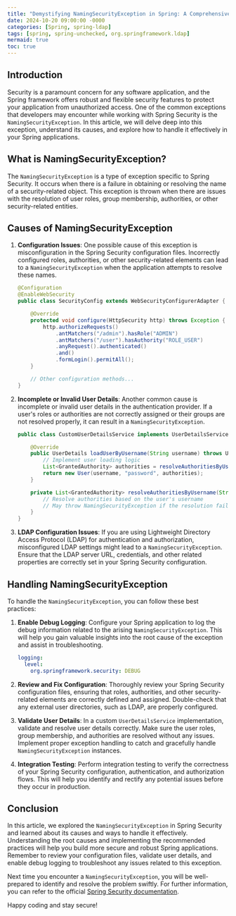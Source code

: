```yaml
---
title: "Demystifying NamingSecurityException in Spring: A Comprehensive Guide"
date: 2024-10-20 09:00:00 -0000
categories: [Spring, spring-ldap]
tags: [spring, spring-unchecked, org.springframework.ldap]
mermaid: true
toc: true
---
```



## Introduction

Security is a paramount concern for any software application, and the Spring framework offers robust and flexible security features to protect your application from unauthorized access. One of the common exceptions that developers may encounter while working with Spring Security is the `NamingSecurityException`. In this article, we will delve deep into this exception, understand its causes, and explore how to handle it effectively in your Spring applications.

## What is NamingSecurityException?

The `NamingSecurityException` is a type of exception specific to Spring Security. It occurs when there is a failure in obtaining or resolving the name of a security-related object. This exception is thrown when there are issues with the resolution of user roles, group membership, authorities, or other security-related entities.

## Causes of NamingSecurityException

1. **Configuration Issues**: One possible cause of this exception is misconfiguration in the Spring Security configuration files. Incorrectly configured roles, authorities, or other security-related elements can lead to a `NamingSecurityException` when the application attempts to resolve these names.

    ```java
    @Configuration
    @EnableWebSecurity
    public class SecurityConfig extends WebSecurityConfigurerAdapter {
    
        @Override
        protected void configure(HttpSecurity http) throws Exception {
            http.authorizeRequests()
                .antMatchers("/admin").hasRole("ADMIN")
                .antMatchers("/user").hasAuthority("ROLE_USER")
                .anyRequest().authenticated()
                .and()
                .formLogin().permitAll();
        }
    
        // Other configuration methods...
    }
    ```

2. **Incomplete or Invalid User Details**: Another common cause is incomplete or invalid user details in the authentication provider. If a user's roles or authorities are not correctly assigned or their groups are not resolved properly, it can result in a `NamingSecurityException`.

    ```java
    public class CustomUserDetailsService implements UserDetailsService {
    
        @Override
        public UserDetails loadUserByUsername(String username) throws UsernameNotFoundException {
            // Implement user loading logic
            List<GrantedAuthority> authorities = resolveAuthoritiesByUsername(username);
            return new User(username, "password", authorities);
        }
    
        private List<GrantedAuthority> resolveAuthoritiesByUsername(String username) {
            // Resolve authorities based on the user's username
            // May throw NamingSecurityException if the resolution fails
        }
    }
    ```

3. **LDAP Configuration Issues**: If you are using Lightweight Directory Access Protocol (LDAP) for authentication and authorization, misconfigured LDAP settings might lead to a `NamingSecurityException`. Ensure that the LDAP server URL, credentials, and other related properties are correctly set in your Spring Security configuration.

## Handling NamingSecurityException

To handle the `NamingSecurityException`, you can follow these best practices:

1. **Enable Debug Logging**: Configure your Spring application to log the debug information related to the arising `NamingSecurityException`. This will help you gain valuable insights into the root cause of the exception and assist in troubleshooting.

    ```yaml
    logging:
      level:
        org.springframework.security: DEBUG
    ```

2. **Review and Fix Configuration**: Thoroughly review your Spring Security configuration files, ensuring that roles, authorities, and other security-related elements are correctly defined and assigned. Double-check that any external user directories, such as LDAP, are properly configured.

3. **Validate User Details**: In a custom `UserDetailsService` implementation, validate and resolve user details correctly. Make sure the user roles, group membership, and authorities are resolved without any issues. Implement proper exception handling to catch and gracefully handle `NamingSecurityException` instances.

4. **Integration Testing**: Perform integration testing to verify the correctness of your Spring Security configuration, authentication, and authorization flows. This will help you identify and rectify any potential issues before they occur in production.

## Conclusion

In this article, we explored the `NamingSecurityException` in Spring Security and learned about its causes and ways to handle it effectively. Understanding the root causes and implementing the recommended practices will help you build more secure and robust Spring applications. Remember to review your configuration files, validate user details, and enable debug logging to troubleshoot any issues related to this exception.

Next time you encounter a `NamingSecurityException`, you will be well-prepared to identify and resolve the problem swiftly. For further information, you can refer to the official [Spring Security documentation](https://docs.spring.io/spring-security/docs/current/reference/html5/).

Happy coding and stay secure!

